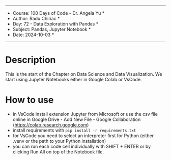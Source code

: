 
************************************************************
*    Course: 100 Days of Code - Dr. Angela Yu              *
*    Author: Radu Chiriac                                  *
*    Day: 72 - Data Exploration with Pandas                *
*    Subject: Pandas, Jupyter Notebook                     *
*    Date: 2024-10-03                                      *
************************************************************


# Description
This is the start of the Chapter on Data Science and Data Visualization. We start using Jupyter Notebooks either in Google Colab or VsCode.

# How to use
- in VsCode install extension Jupyter from Microsoft or use the csv file online in Google Drive - Add New File - Google Collaboration (https://colab.research.google.com)
- install requirements with `pip install -r requirements.txt`
- for VsCode you need to select an interpreter first for Python (either .venv or the path to your Python installation)
- you can run each code cell individually with SHIFT + ENTER or by clicking Run All on top of the Notebook file.
